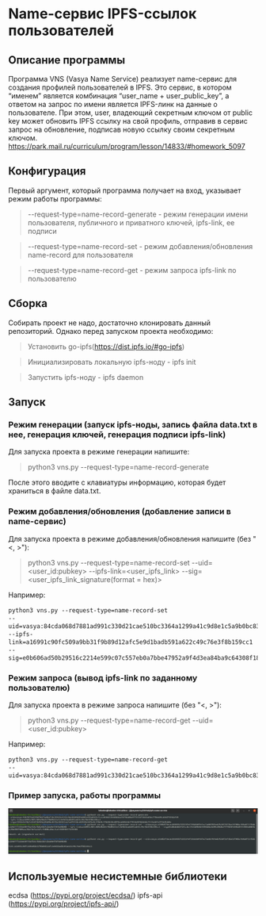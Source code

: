 # Name-сервис IPFS-ссылок пользователей 

## Описание программы
Программа VNS (Vasya Name Service) реализует name-сервис для создания профилей пользователей в IPFS. Это сервис, в котором “именем” является комбинация “user_name + user_public_key”, а ответом на запрос по имени является IPFS-линк на данные о пользователе. При этом, user, владеющий секретным ключом от public key может обновить IPFS ссылку на свой профиль, отправив в сервис запрос на обновление, подписав новую ссылку своим секретным ключом.
https://park.mail.ru/curriculum/program/lesson/14833/#homework_5097

## Конфигурация
Первый аргумент, который программа получает на вход, указывает режим работы программы:
> --request-type=name-record-generate - режим генерации имени пользователя, публичного и приватного ключей, ipfs-link, ее подписи

> --request-type=name-record-set - режим добавления/обновления name-record для пользователя

> --request-type=name-record-get - режим запроса ipfs-link по пользователю

## Сборка
Собирать проект не надо, достаточно клонировать данный репозиторий.
Однако перед запуском проекта необходимо:
> Установить go-ipfs(https://dist.ipfs.io/#go-ipfs)

> Инициализировать локальную ipfs-ноду - ipfs init

> Запустить ipfs-ноду - ipfs daemon

## Запуск
### Режим генерации (запуск ipfs-ноды, запись файла data.txt в нее, генерация ключей, генерация подписи ipfs-link)
Для запуска проекта в режиме генерации напишите:
> python3 vns.py --request-type=name-record-generate

После этого вводите с клавиатуры информацию, которая будет храниться в файле data.txt.

### Режим добавления/обновления (добавление записи в name-сервис)
Для запуска проекта в режиме добавления/обновления напишите (без "<, >"):
> python3 vns.py --request-type=name-record-set --uid=<user_id:pubkey> --ipfs-link=<user_ipfs_link> --sig=<user_ipfs_link_signature(format = hex)>

Например:
```
python3 vns.py --request-type=name-record-set 
--uid=vasya:84cda068d7881ad991c330d21cae510bc3364a1299a41c9d8e1c5a9b0bc838aabaf3ade8b353493201215d4603e84b9fc3e1cd2f6747fc2b1c967d2a216770fe 
--ipfs-link=a16991c90fc509a9bb31f9b89d12afc5e9d1badb591a622c49c76e3f8b159cc1 
--sig=e0b606ad50b29516c2214e599c07c557eb0a7bbe47952a9f4d3ea84ba9c64308f184b2fcc47b514daad847507bbaa748a9ba9ca34735ca20ce5bfa720c71932e
```

### Режим запроса (вывод ipfs-link по заданному пользователю)
Для запуска проекта в режиме запроса напишите (без "<, >"):
> python3 vns.py --request-type=name-record-get --uid=<user_id:pubkey>

Например:
```
python3 vns.py --request-type=name-record-get 
--uid=vasya:84cda068d7881ad991c330d21cae510bc3364a1299a41c9d8e1c5a9b0bc838aabaf3ade8b353493201215d4603e84b9fc3e1cd2f6747fc2b1c967d2a216770fe 
```

### Пример запуска, работы программы
![](vns_example.png "Example")

## Используемые несистемные библиотеки
ecdsa (https://pypi.org/project/ecdsa/)
ipfs-api (https://pypi.org/project/ipfs-api/)
